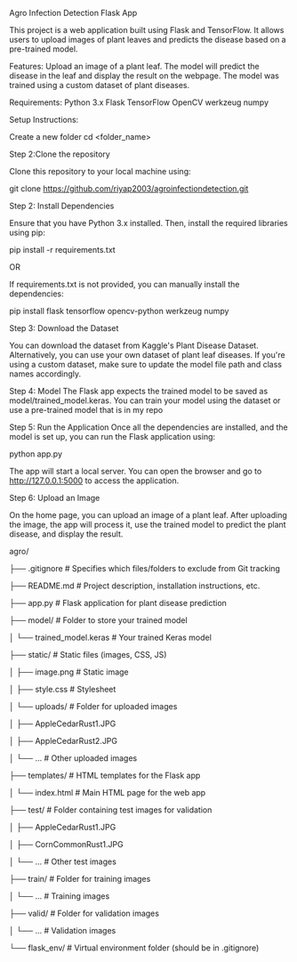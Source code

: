 Agro Infection Detection Flask App



This project is a web application built using Flask and TensorFlow. It allows users to upload images of plant leaves and predicts the disease based on a pre-trained model.




Features:
Upload an image of a plant leaf.
The model will predict the disease in the leaf and display the result on the webpage.
The model was trained using a custom dataset of plant diseases.





Requirements:
Python 3.x
Flask
TensorFlow
OpenCV
werkzeug
numpy




Setup Instructions:

Create a new folder
cd <folder_name>


Step 2:Clone the repository



Clone this repository to your local machine using:


git clone https://github.com/riyap2003/agroinfectiondetection.git



Step 2: Install Dependencies




Ensure that you have Python 3.x installed. Then, install the required libraries using pip:



pip install -r requirements.txt



OR



If requirements.txt is not provided, you can manually install the dependencies:



pip install flask tensorflow opencv-python werkzeug numpy


Step 3: Download the Dataset



You can download the dataset from Kaggle's Plant Disease Dataset. Alternatively, you can use your own dataset of plant leaf diseases. If you're using a custom dataset, make sure to update the model file path and class names accordingly.



Step 4: Model
The Flask app expects the trained model to be saved as model/trained_model.keras.
You can train your model using the dataset or use a pre-trained model that is in my repo



Step 5: Run the Application
Once all the dependencies are installed, and the model is set up, you can run the Flask application using:



python app.py


The app will start a local server. You can open the browser and go to http://127.0.0.1:5000 to access the application.



Step 6: Upload an Image



On the home page, you can upload an image of a plant leaf.
After uploading the image, the app will process it, use the trained model to predict the plant disease, and display the result.







agro/

├── .gitignore               # Specifies which files/folders to exclude from Git tracking

├── README.md                # Project description, installation instructions, etc.

├── app.py                    # Flask application for plant disease prediction

├── model/                    # Folder to store your trained model

│   └── trained_model.keras   # Your trained Keras model

├── static/                   # Static files (images, CSS, JS)

│   ├── image.png             # Static image

│   ├── style.css             # Stylesheet

│   └── uploads/              # Folder for uploaded images

│       ├── AppleCedarRust1.JPG

│       ├── AppleCedarRust2.JPG

│       └── ...               # Other uploaded images

├── templates/                # HTML templates for the Flask app

│   └── index.html            # Main HTML page for the web app

├── test/                     # Folder containing test images for validation

│   ├── AppleCedarRust1.JPG

│   ├── CornCommonRust1.JPG

│   └── ...                   # Other test images

├── train/                    # Folder for training images

│   └── ...                   # Training images

├── valid/                    # Folder for validation images

│   └── ...                   # Validation images

└── flask_env/                # Virtual environment folder (should be in .gitignore)








